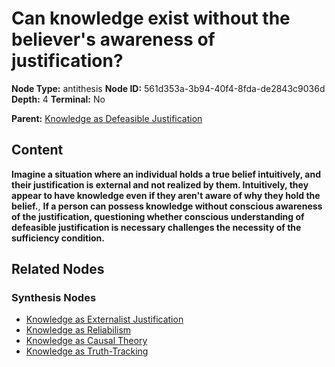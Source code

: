 # Can knowledge exist without the believer's awareness of justification?

**Node Type:** antithesis
**Node ID:** 561d353a-3b94-40f4-8fda-de2843c9036d
**Depth:** 4
**Terminal:** No

**Parent:** [Knowledge as Defeasible Justification](knowledge-as-defeasible-justification-synthesis-4cac7573-2f77-4e18-b06b-af778dbf4853.md)

## Content

**Imagine a situation where an individual holds a true belief intuitively, and their justification is external and not realized by them. Intuitively, they appear to have knowledge even if they aren't aware of why they hold the belief.**, **If a person can possess knowledge without conscious awareness of the justification, questioning whether conscious understanding of defeasible justification is necessary challenges the necessity of the sufficiency condition.**

## Related Nodes

### Synthesis Nodes

- [Knowledge as Externalist Justification](knowledge-as-externalist-justification-synthesis-c5d1deb6-ef8d-4efd-90f9-4a91b945252b.md)
- [Knowledge as Reliabilism](knowledge-as-reliabilism-synthesis-9eccb969-91c6-4c3f-9aab-c17648ab7e2f.md)
- [Knowledge as Causal Theory](knowledge-as-causal-theory-synthesis-89208e05-16df-4049-ba9d-1c95e3671151.md)
- [Knowledge as Truth-Tracking](knowledge-as-truth-tracking-synthesis-d9d71f50-3be9-4f22-98e5-c172988af2e3.md)
